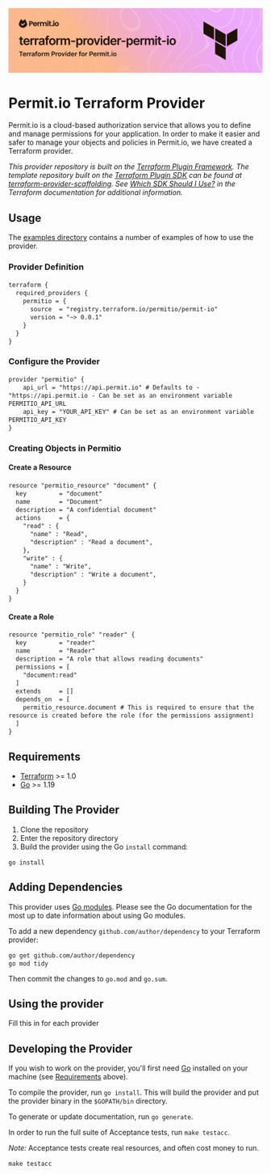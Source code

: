 ![TF.png](imgs/TF.png)
# Permit.io Terraform Provider

Permit.io is a cloud-based authorization service that allows you to define and manage permissions for your application.
In order to make it easier and safer to manage your objects and policies in Permit.io, we have created a Terraform provider.
 


_This provider repository is built on the [Terraform Plugin Framework](https://github.com/hashicorp/terraform-plugin-framework). The template repository built on the [Terraform Plugin SDK](https://github.com/hashicorp/terraform-plugin-sdk) can be found at [terraform-provider-scaffolding](https://github.com/hashicorp/terraform-provider-scaffolding). See [Which SDK Should I Use?](https://developer.hashicorp.com/terraform/plugin/framework-benefits) in the Terraform documentation for additional information._

## Usage 

The [examples directory](./examples) contains a number of examples of how to use the provider.

### Provider Definition

```hcl
terraform {
  required_providers {
    permitio = {
      source  = "registry.terraform.io/permitio/permit-io"
      version = "~> 0.0.1"
    }
  }
}
```


### Configure the Provider
```hcl
provider "permitio" {
    api_url = "https://api.permit.io" # Defaults to - "https://api.permit.io - Can be set as an environment variable PERMITIO_API_URL
    api_key = "YOUR_API_KEY" # Can be set as an environment variable PERMITIO_API_KEY
}
```

### Creating Objects in Permitio

#### Create a Resource
```hcl
resource "permitio_resource" "document" {
  key         = "document"
  name        = "Document"
  description = "A confidential document"
  actions     = {
    "read" : {
      "name" : "Read",
      "description" : "Read a document",
    },
    "write" : {
      "name" : "Write",
      "description" : "Write a document",
    }
  }
}
```

#### Create a Role

```hcl
resource "permitio_role" "reader" {
  key         = "reader"
  name        = "Reader"
  description = "A role that allows reading documents"
  permissions = [
    "document:read"
  ]
  extends     = []
  depends_on  = [
    permitio_resource.document # This is required to ensure that the resource is created before the role (for the permissions assignment)
  ]
}
```


## Requirements

- [Terraform](https://developer.hashicorp.com/terraform/downloads) >= 1.0
- [Go](https://golang.org/doc/install) >= 1.19

## Building The Provider

1. Clone the repository
1. Enter the repository directory
1. Build the provider using the Go `install` command:

```shell
go install
```

## Adding Dependencies

This provider uses [Go modules](https://github.com/golang/go/wiki/Modules).
Please see the Go documentation for the most up to date information about using Go modules.

To add a new dependency `github.com/author/dependency` to your Terraform provider:

```shell
go get github.com/author/dependency
go mod tidy
```

Then commit the changes to `go.mod` and `go.sum`.

## Using the provider

Fill this in for each provider

## Developing the Provider

If you wish to work on the provider, you'll first need [Go](http://www.golang.org) installed on your machine (see [Requirements](#requirements) above).

To compile the provider, run `go install`. This will build the provider and put the provider binary in the `$GOPATH/bin` directory.

To generate or update documentation, run `go generate`.

In order to run the full suite of Acceptance tests, run `make testacc`.

*Note:* Acceptance tests create real resources, and often cost money to run.

```shell
make testacc
```
